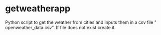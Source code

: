 # getweatherapp
Python script to get the weather from cities and inputs them in a csv file " openweather_data.csv". If file does not exist create it.
